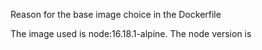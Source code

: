 Reason for the base image choice in the Dockerfile 

The image used is node:16.18.1-alpine. The node version is 